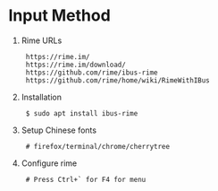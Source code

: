Input Method
============

1. Rime URLs
   
        https://rime.im/
        https://rime.im/download/
        https://github.com/rime/ibus-rime
        https://github.com/rime/home/wiki/RimeWithIBus
      
2. Installation

        $ sudo apt install ibus-rime

3. Setup Chinese fonts
    
        # firefox/terminal/chrome/cherrytree
        
4. Configure rime
   
        # Press Ctrl+` for F4 for menu
       
